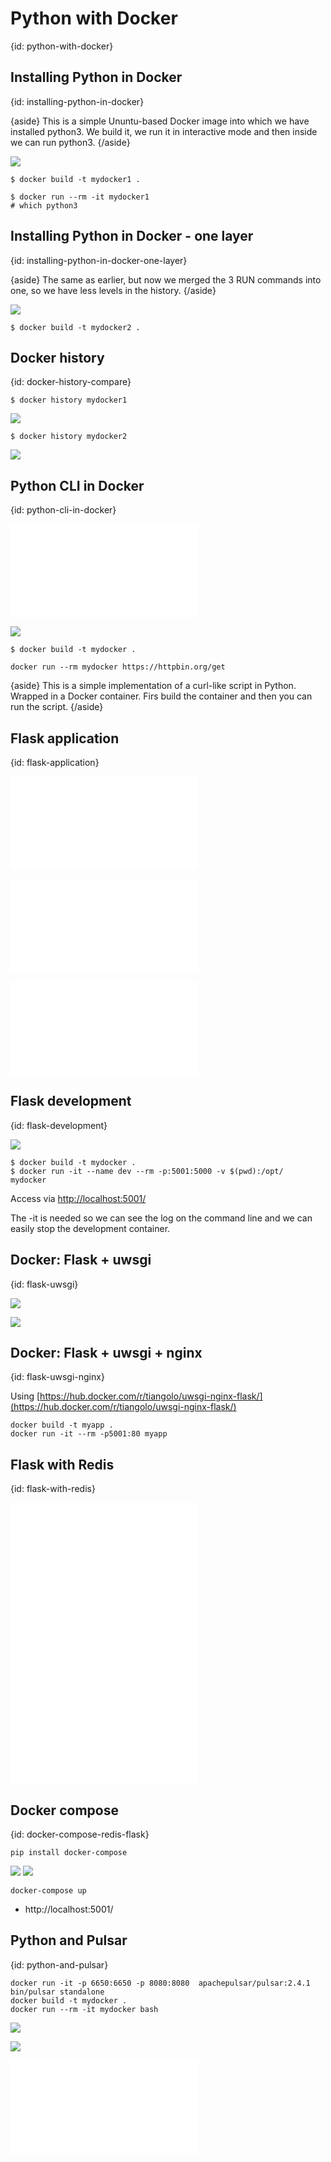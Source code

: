 # Python with Docker
{id: python-with-docker}

## Installing Python in Docker
{id: installing-python-in-docker}

{aside}
This is a simple Ununtu-based Docker image into which we have installed python3.
We build it, we run it in interactive mode and then inside we can run python3.
{/aside}

![](examples/python-1/Dockerfile)

```
$ docker build -t mydocker1 .
```

```
$ docker run --rm -it mydocker1
# which python3
```

## Installing Python in Docker - one layer
{id: installing-python-in-docker-one-layer}

{aside}
The same as earlier, but now we merged the 3 RUN commands into one, so we have less levels in the history.
{/aside}

![](examples/python-2/Dockerfile)

```
$ docker build -t mydocker2 .
```

## Docker history
{id: docker-history-compare}

```
$ docker history mydocker1
```

![](examples/dock/history_mydocker1.out)

```
$ docker history mydocker2
```
![](examples/dock/history_mydocker2.out)

## Python CLI in Docker
{id: python-cli-in-docker}

![](examples/python-3/curl.py)

![](examples/python-3/Dockerfile)


```
$ docker build -t mydocker .
```

```
docker run --rm mydocker https://httpbin.org/get
```

{aside}
This is a simple implementation of a curl-like script in Python. Wrapped in a Docker container. Firs build the container and then you can run the script.
{/aside}

## Flask application
{id: flask-application}

![](examples/flask-development/app.py)

![](examples/flask-development/templates/echo.html)

![](examples/flask-development/requirements.txt)


## Flask development
{id: flask-development}

![](examples/flask-development/Dockerfile)

```
$ docker build -t mydocker .
$ docker run -it --name dev --rm -p:5001:5000 -v $(pwd):/opt/  mydocker
```

Access via [http://localhost:5001/](http://localhost:5001/)

The -it is needed so we can see the log on the command line and we can easily stop the development container.



## Docker: Flask + uwsgi
{id: flask-uwsgi}

![](examples/flask-uwsgi/Dockerfile)

![](examples/flask-uwsgi/uwsgi.ini)

## Docker: Flask + uwsgi + nginx
{id: flask-uwsgi-nginx}

Using [https://hub.docker.com/r/tiangolo/uwsgi-nginx-flask/](https://hub.docker.com/r/tiangolo/uwsgi-nginx-flask/)

```
docker build -t myapp .
docker run -it --rm -p5001:80 myapp
```

## Flask with Redis
{id: flask-with-redis}

![](examples/flask-redis/app.py)
![](examples/flask-redis/templates/red.html)
![](examples/flask-redis/requirements.txt)


## Docker compose
{id: docker-compose-redis-flask}

```
pip install docker-compose
```

![](examples/flask-redis/docker-compose.yml)
![](examples/flask-redis/Dockerfile)

```
docker-compose up
```

* http://localhost:5001/

## Python and Pulsar
{id: python-and-pulsar}

```
docker run -it -p 6650:6650 -p 8080:8080  apachepulsar/pulsar:2.4.1 bin/pulsar standalone
docker build -t mydocker .
docker run --rm -it mydocker bash
```

![](examples/python-pulsar/docker-compose.yml)

![](examples/python-pulsar/Dockerfile)

![](examples/python-pulsar/pulsar_demo.py)


